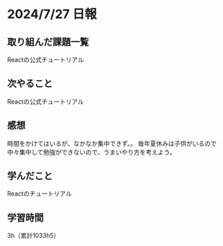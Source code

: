 # 2024/7/27 日報
## 取り組んだ課題一覧
Reactの公式チュートリアル

## 次やること
Reactの公式チュートリアル


## 感想
時間をかけてはいるが、なかなか集中できず。。
毎年夏休みは子供がいるので中々集中して勉強ができないので、うまいやり方を考えよう。

## 学んだこと
Reactのチュートリアル


## 学習時間
3h（累計1033h5）
